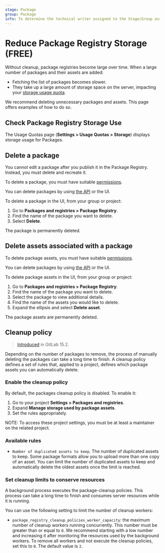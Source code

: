 ```yaml
---
stage: Package
group: Package
info: To determine the technical writer assigned to the Stage/Group associated with this page, see https://about.gitlab.com/handbook/engineering/ux/technical-writing/#assignments
---
```


# Reduce Package Registry Storage **(FREE)**

Without cleanup, package registries become large over time. When a large number of packages and
their assets are added:

- Fetching the list of packages becomes slower.
- They take up a large amount of storage space on the server, impacting your [storage usage quota](../../usage_quotas.md).

We recommend deleting unnecessary packages and assets. This page offers examples of how to do so.

## Check Package Registry Storage Use

The Usage Quotas page (**Settings > Usage Quotas > Storage**) displays storage usage for Packages.

## Delete a package

You cannot edit a package after you publish it in the Package Registry. Instead, you
must delete and recreate it.

To delete a package, you must have suitable [permissions](../../permissions.md).

You can delete packages by using [the API](../../../api/packages.md#delete-a-project-package) or the UI.

To delete a package in the UI, from your group or project:

1. Go to **Packages and registries > Package Registry**.
1. Find the name of the package you want to delete.
1. Select **Delete**.

The package is permanently deleted.

## Delete assets associated with a package

To delete package assets, you must have suitable [permissions](../../permissions.md).

You can delete packages by using [the API](../../../api/packages.md#delete-a-package-file) or the UI.

To delete package assets in the UI, from your group or project:

1. Go to **Packages and registries > Package Registry**.
1. Find the name of the package you want to delete.
1. Select the package to view additional details.
1. Find the name of the assets you would like to delete.
1. Expand the ellipsis and select **Delete asset**.

The package assets are permanently deleted.

## Cleanup policy

> [Introduced](https://gitlab.com/gitlab-org/gitlab/-/issues/346153) in GitLab 15.2.

Depending on the number of packages to remove, the process of manually deleting the packages can take a long time to finish.
A cleanup policy defines a set of rules that, applied to a project, defines which package assets you can automatically delete.

### Enable the cleanup policy

By default, the packages cleanup policy is disabled. To enable it:

1. Go to your project **Settings > Packages and registries**.
1. Expand **Manage storage used by package assets**.
1. Set the rules appropriately.

NOTE:
To access these project settings, you must be at least a maintainer on the related project.

### Available rules

- `Number of duplicated assets to keep`. The number of duplicated assets to keep. Some package formats allow you
  to upload more than one copy of an asset. You can limit the number of duplicated assets to keep and automatically
  delete the oldest assets once the limit is reached.

### Set cleanup limits to conserve resources

A background process executes the package-cleanup policies. This process can take a long time to finish and consumes
server resources while it is running.

You can use the following setting to limit the number of cleanup workers:

- `package_registry_cleanup_policies_worker_capacity`: the maximum number of cleanup workers running concurrently.
  This number must be greater than or equal to `0`.
  We recommend starting with a low number and increasing it after monitoring the resources used by the background workers.
  To remove all workers and not execute the cleanup policies, set this to `0`. The default value is `2`.

